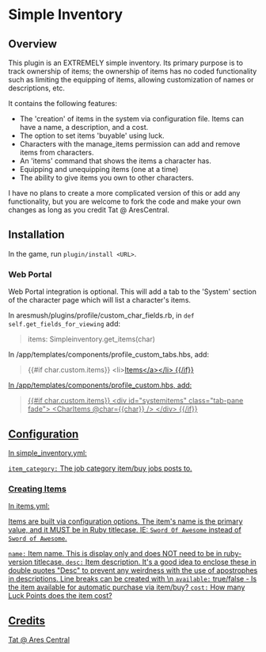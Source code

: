 # Simple Inventory

## Overview

This plugin is an EXTREMELY simple inventory. Its primary purpose is to track ownership of items; the ownership of items has no coded functionality such as limiting the equipping of items, allowing customization of names or descriptions, etc.

It contains the following features:

* The 'creation' of items in the system via configuration file. Items can have a name, a description, and a cost.
* The option to set items 'buyable' using luck.
* Characters with the manage_items permission can add and remove items from characters.
* An 'items' command that shows the items a character has.
* Equipping and unequipping items (one at a time)
* The ability to give items you own to other characters.

I have no plans to create a more complicated version of this or add any functionality, but you are welcome to fork the code and make your own changes as long as you credit Tat @ AresCentral.

## Installation

In the game, run `plugin/install <URL>`.

### Web Portal

Web Portal integration is optional. This will add a tab to the 'System' section of the character page which will list a character's items.

In aresmush/plugins/profile/custom_char_fields.rb, in `def self.get_fields_for_viewing` add:

> items: Simpleinventory.get_items(char)

In /app/templates/components/profile_custom_tabs.hbs, add:

>{{#if char.custom.items}}
>   \<li><a data-toggle="tab" href="#systemitems">Items\</a>\</li>
>{{/if}}

In /app/templates/components/profile_custom.hbs, add:

> {{#if char.custom.items}}
>\<div id="systemitems" class="tab-pane fade">
>  \<CharItems @char={{char}} />
>\</div>
>{{/if}}

## Configuration
In simple_inventory.yml:

`item_category:` The job category item/buy jobs posts to.

### Creating Items
In items.yml:

Items are built via configuration options. The item's name is the primary value, and it MUST be in Ruby titlecase. IE: `Sword Of Awesome` instead of `Sword of Awesome`.

`name:` 	Item name. This is display only and does NOT need to be in ruby-version titlecase.
`desc:`		Item description. It's a good idea to enclose these in double quotes "Desc" to prevent any weirdness with the use of apostrophes in descriptions. Line breaks can be created with \n
`available:` 	true/false 	- Is the item available for automatic purchase via item/buy?
`cost:` 	 	How many Luck Points does the item cost?






## Credits
Tat @ Ares Central
